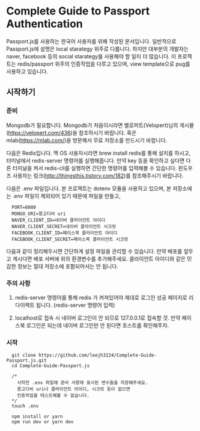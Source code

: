 # Complete Guide to Passport Authentication

Passport.js를 사용하는 한국어 사용자를 위해 작성된 문서입니다.
일반적으로 Passport.js에 설명은 local starategy 위주로 다룹니다.
하지만 대부분의 개발자는 naver, facebook 등의 social starategy를 사용해야 할 일이 더 많습니다. 
이 프로젝트는 redis/passport 위주의 인증작업을 다루고 있으며, view template으로 pug를 사용하고 있습니다.

## 시작하기

### 준비

Mongodb가 필요합니다.
Mongodb가 처음이시라면 벨로퍼트(Velopert)님의 게시물(https://velopert.com/436)을 참조하시기 바랍니다. 
혹은 mlab(https://mlab.com/)을 방문해서 무료 저장소를 만드시기 바랍니다.

다음은 Redis입니다. 
맥 OS 사용자시라면 brew install redis를 통해 설치를 하시고,
터미널에서 redis-server 명령어를 실행해줍니다.
만약 key 등을 확인하고 싶다면 다른 터미널을 켜서 redis-cli를 실행하면 간단한 명령어를 입력해볼 수 있습니다.
윈도우즈 사용자는 링크(http://thingsthis.tistory.com/182)를 참조해주시기 바랍니다.

다음은 .env 파일입니다.
본 프로젝트는 dotenv 모듈을 사용하고 있으며, 본 저장소에는 .env 파일이 제외되어 있기 때문에 파일을 만들고,

```
  PORT=8080
  MONGO_URI=몽고디비 uri
  NAVER_CLIENT_ID=네이버 클라이언트 아이디
  NAVER_CLIENT_SECRET=네이버 클라이언트 시크릿
  FACEBOOK_CLIENT_ID=페이스북 클라이언트 아이디
  FACEBOOK_CLIENT_SECRET=페이스북 클라이언트 시크릿
```

다음과 같이 정리해두시면 간단하게 설정 파일을 관리할 수 있습니다.
만약 배포를 앞두고 계시다면 배포 서버에 위의 환경변수를 추가해주세요.
클라이언트 아이디와 같은 민감한 정보는 절대 저장소에 포함되어서는 안 됩니다.

### 주의 사항

1. redis-server 명령어를 통해 redis 가 켜져있어야 제대로 로그인 성공 페이지로 리다이렉트 됩니다.
(redis-server 명령어 입력)

2. localhost로 접속 시 네이버 로그인이 안 되므로 127.0.0.1로 접속할 것.
만약 페이스북 로그인은 되는데 네이버 로그인만 안 된다면 호스트를 확인해주자.

### 시작

```
  git clone https://github.com/leejh3224/Complete-Guide-Passport.js.git
  cd Complete-Guide-Passport.js

  /* 
    시작전 .env 파일에 준비 사항에 표시된 변수들을 저장해주세요.
    몽고디비 uri나 클라이언트 아이디, 시크릿 등이 없으면
    인증작업을 테스트해볼 수 없습니다.
  */
  touch .env
  
  npm install or yarn
  npm run dev or yarn dev
```


